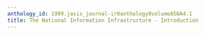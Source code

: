 ```yaml
---
anthology_id: 1999.jasis_journal-ir0anthology0volumeA50A4.1
title: The National Information Infrastructure - Introduction
---
```

